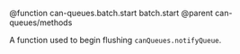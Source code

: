 @function can-queues.batch.start batch.start
@parent can-queues/methods


A function used to begin flushing `canQueues.notifyQueue`.
